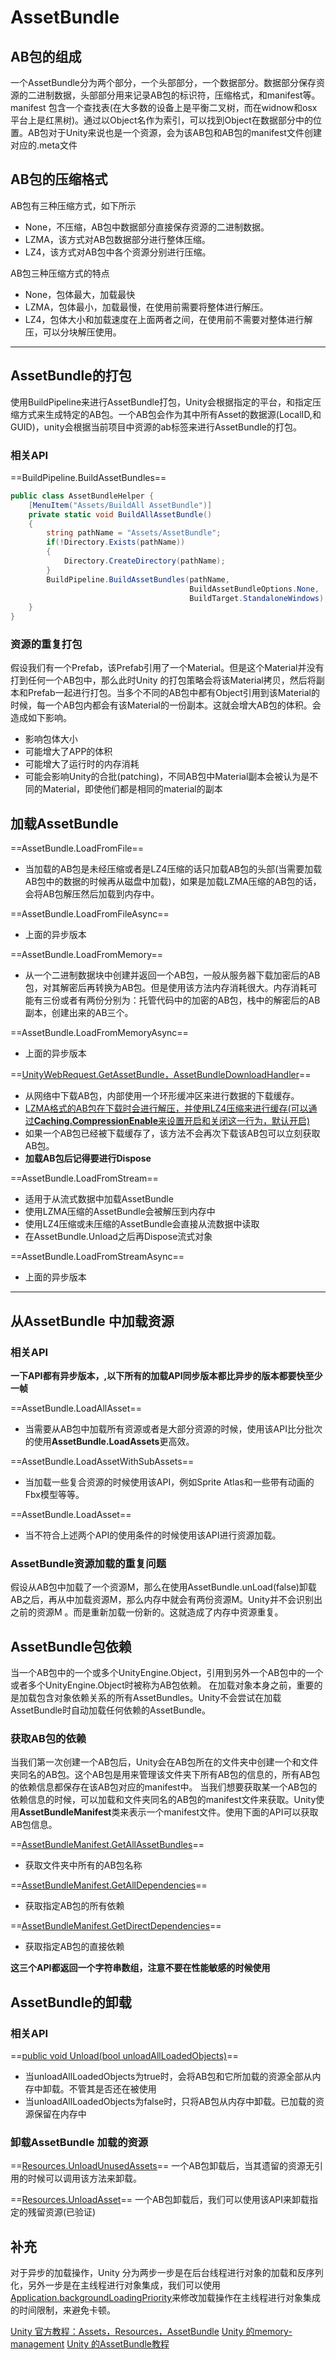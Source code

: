
# AssetBundle

## AB包的组成
一个AssetBundle分为两个部分，一个头部部分，一个数据部分。数据部分保存资源的二进制数据，头部部分用来记录AB包的标识符，压缩格式，和manifest等。manifest 包含一个查找表(在大多数的设备上是平衡二叉树，而在widnow和osx平台上是红黑树)。通过以Object名作为索引，可以找到Object在数据部分中的位置。AB包对于Unity来说也是一个资源，会为该AB包和AB包的manifest文件创建对应的.meta文件

## AB包的压缩格式
AB包有三种压缩方式，如下所示
- None，不压缩，AB包中数据部分直接保存资源的二进制数据。
- LZMA，该方式对AB包数据部分进行整体压缩。
- LZ4，该方式对AB包中各个资源分别进行压缩。

AB包三种压缩方式的特点
- None，包体最大，加载最快
- LZMA，包体最小，加载最慢，在使用前需要将整体进行解压。
- LZ4，包体大小和加载速度在上面两者之间，在使用前不需要对整体进行解压，可以分块解压使用。

----------------

## AssetBundle的打包

使用BuildPipeline来进行AssetBundle打包，Unity会根据指定的平台，和指定压缩方式来生成特定的AB包。一个AB包会作为其中所有Asset的数据源(LocalID,和GUID)，unity会根据当前项目中资源的ab标签来进行AssetBundle的打包。

### 相关API
==BuildPipeline.BuildAssetBundles==

```C#
public class AssetBundleHelper {
	[MenuItem("Assets/BuildAll AssetBundle")]
    private static void BuildAllAssetBundle()
    {
        string pathName = "Assets/AssetBundle";
        if(!Directory.Exists(pathName))
        {
            Directory.CreateDirectory(pathName);
        }
        BuildPipeline.BuildAssetBundles(pathName,
                                        BuildAssetBundleOptions.None,
                                        BuildTarget.StandaloneWindows);
    }
}
```

### 资源的重复打包
假设我们有一个Prefab，该Prefab引用了一个Material。但是这个Material并没有打到任何一个AB包中，那么此时Unity 的打包策略会将该Material拷贝，然后将副本和Prefab一起进行打包。当多个不同的AB包中都有Object引用到该Material的时候，每一个AB包内都会有该Material的一份副本。这就会增大AB包的体积。会造成如下影响。
- 影响包体大小
- 可能增大了APP的体积
- 可能增大了运行时的内存消耗
- 可能会影响Unity的合批(patching)，不同AB包中Material副本会被认为是不同的Material，即使他们都是相同的material的副本


## 加载AssetBundle

==AssetBundle.LoadFromFile== 

- 当加载的AB包是未经压缩或者是LZ4压缩的话只加载AB包的头部(当需要加载AB包中的数据的时候再从磁盘中加载)，如果是加载LZMA压缩的AB包的话，会将AB包解压然后加载到内存中。 


==AssetBundle.LoadFromFileAsync==
-  上面的异步版本

==AssetBundle.LoadFromMemory==

- 从一个二进制数据块中创建并返回一个AB包，一般从服务器下载加密后的AB包，对其解密后再转换为AB包。但是使用该方法内存消耗很大。内存消耗可能有三份或者有两份分别为：托管代码中的加密的AB包，栈中的解密后的AB副本，创建出来的AB三个。

==AssetBundle.LoadFromMemoryAsync==
- 上面的异步版本

==[UnityWebRequest.GetAssetBundle，AssetBundleDownloadHandler](https://docs.unity3d.com/2017.4/Documentation/ScriptReference/Networking.UnityWebRequest.GetAssetBundle.html)==
- 从网络中下载AB包，内部使用一个环形缓冲区来进行数据的下载缓存。
- [LZMA格式的AB包在下载时会进行解压，并使用LZ4压缩来进行缓存(可以通过**Caching.CompressionEnable**来设置开启和关闭这一行为，默认开启)](https://learn.unity.com/tutorial/assets-resources-and-assetbundles#5c7f8528edbc2a002053b5a8)
- 如果一个AB包已经被下载缓存了，该方法不会再次下载该AB包可以立刻获取AB包。
- **加载AB包后记得要进行Dispose**


==AssetBundle.LoadFromStream==
- 适用于从流式数据中加载AssetBundle
- 使用LZMA压缩的AssetBundle会被解压到内存中
- 使用LZ4压缩或未压缩的AssetBundle会直接从流数据中读取
- 在AssetBundle.Unload之后再Dispose流式对象

==AssetBundle.LoadFromStreamAsync==
- 上面的异步版本

-------------------

## 从AssetBundle 中加载资源

### 相关API
**一下API都有异步版本，,以下所有的加载API同步版本都比异步的版本都要快至少一帧**

==AssetBundle.LoadAllAsset==
- 当需要从AB包中加载所有资源或者是大部分资源的时候，使用该API比分批次的使用**AssetBundle.LoadAssets**更高效。

==AssetBundle.LoadAssetWithSubAssets==
- 当加载一些复合资源的时候使用该API，例如Sprite Atlas和一些带有动画的Fbx模型等等。

==AssetBundle.LoadAsset==
- 当不符合上述两个API的使用条件的时候使用该API进行资源加载。

### AssetBundle资源加载的重复问题
假设从AB包中加载了一个资源M，那么在使用AssetBundle.unLoad(false)卸载AB之后，再从中加载资源M，那么内存中就会有两份资源M。Unity并不会识别出之前的资源M 。而是重新加载一份新的。这就造成了内存中资源重复。


## AssetBundle包依赖
当一个AB包中的一个或多个UnityEngine.Object，引用到另外一个AB包中的一个或者多个UnityEngine.Object时被称为AB包依赖。
在加载对象本身之前，重要的是加载包含对象依赖关系的所有AssetBundles。Unity不会尝试在加载AssetBundle时自动加载任何依赖的AssetBundle。

### 获取AB包的依赖
当我们第一次创建一个AB包后，Unity会在AB包所在的文件夹中创建一个和文件夹同名的AB包。这个AB包是用来管理该文件夹下所有AB包的信息的，所有AB包的依赖信息都保存在该AB包对应的manifest中。
当我们想要获取某一个AB包的依赖信息的时候，可以加载和文件夹同名的AB包的manifest文件来获取。Unity使用**AssetBundleManifest**类来表示一个manifest文件。使用下面的API可以获取AB包信息。

==[AssetBundleManifest.GetAllAssetBundles](http://docs.unity3d.com/ScriptReference/AssetBundleManifest.GetAllAssetBundles.html?_ga=2.120397960.1268009268.1597715295-264823416.1593599415)==
- 获取文件夹中所有的AB包名称

==[AssetBundleManifest.GetAllDependencies](http://docs.unity3d.com/ScriptReference/AssetBundleManifest.GetAllDependencies.html?_ga=2.120397960.1268009268.1597715295-264823416.1593599415)==
- 获取指定AB包的所有依赖

==[AssetBundleManifest.GetDirectDependencies](http://docs.unity3d.com/ScriptReference/AssetBundleManifest.GetDirectDependencies.html?_ga=2.120397960.1268009268.1597715295-264823416.1593599415)==

- 获取指定AB包的直接依赖

**这三个API都返回一个字符串数组，注意不要在性能敏感的时候使用**


## AssetBundle的卸载

### 相关API
==[public void Unload(bool unloadAllLoadedObjects)](https://docs.unity3d.com/ScriptReference/AssetBundle.Unload.html)==

- 当unloadAllLoadedObjects为true时，会将AB包和它所加载的资源全部从内存中卸载。不管其是否还在被使用 
- 当unloadAllLoadedObjects为false时，只将AB包从内存中卸载。已加载的资源保留在内存中

### 卸载AssetBundle 加载的资源
==[Resources.UnloadUnusedAssets](https://docs.unity3d.com/ScriptReference/Resources.UnloadUnusedAssets.html)==
一个AB包卸载后，当其遗留的资源无引用的时候可以调用该方法来卸载。

==[Resources.UnloadAsset](https://docs.unity3d.com/ScriptReference/Resources.UnloadAsset.html)==
一个AB包卸载后，我们可以使用该API来卸载指定的残留资源(已验证)



## 补充
对于异步的加载操作，Unity 分为两步一步是在后台线程进行对象的加载和反序列化，另外一步是在主线程进行对象集成，我们可以使用[Application.backgroundLoadingPriority](https://docs.unity3d.com/2017.4/Documentation/ScriptReference/Application-backgroundLoadingPriority.html)来修改加载操作在主线程进行对象集成的时间限制，来避免卡顿。

[Unity 官方教程：Assets，Resources，AssetBundle](https://learn.unity.com/tutorial/assets-resources-and-assetbundles#5c7f8528edbc2a002053b5a8)
[Unity 的memory-management](https://learn.unity.com/tutorial/memory-management-in-unity?language=en#5c7f8528edbc2a002053b599)
[Unity 的AssetBundle教程](https://learn.unity.com/tutorial/introduction-to-asset-bundles?language=en#5ce589b4edbc2a106aa7b47a)










